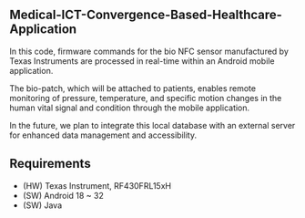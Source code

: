 ## Medical-ICT-Convergence-Based-Healthcare-Application

In this code, firmware commands for the bio NFC sensor manufactured by Texas Instruments are processed in real-time within an Android mobile application.

The bio-patch, which will be attached to patients, enables remote monitoring of pressure, temperature, and specific motion changes in the human vital signal and condition through the mobile application.

In the future, we plan to integrate this local database with an external server for enhanced data management and accessibility.

## Requirements
- (HW) Texas Instrument, RF430FRL15xH
- (SW) Android 18 ~ 32
- (SW) Java
